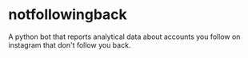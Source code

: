 # notfollowingback
A python bot that reports analytical data about accounts you follow on instagram that don't follow you back.
